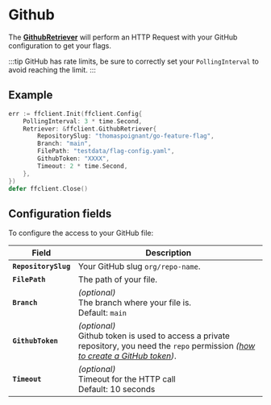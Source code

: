 # Github
The [**GithubRetriever**](https://pkg.go.dev/github.com/thomaspoignant/go-feature-flag#GithubRetriever) will perform an HTTP Request with your GitHub configuration to get your flags.

:::tip
    GitHub has rate limits, be sure to correctly set your `PollingInterval` to avoid reaching the limit.
:::

## Example
```go linenums="1"
err := ffclient.Init(ffclient.Config{
    PollingInterval: 3 * time.Second,
    Retriever: &ffclient.GithubRetriever{
        RepositorySlug: "thomaspoignant/go-feature-flag",
        Branch: "main",
        FilePath: "testdata/flag-config.yaml",
        GithubToken: "XXXX",
        Timeout: 2 * time.Second,
    },
})
defer ffclient.Close()
```

## Configuration fields
To configure the access to your GitHub file:

| Field | Description |
|---|---|
|**`RepositorySlug`**| Your GitHub slug `org/repo-name`.|
|**`FilePath`**| The path of your file.|
|**`Branch`**| *(optional)*<br/>The branch where your file is.<br/>Default: `main`|
|**`GithubToken`**| *(optional)*<br/>Github token is used to access a private repository, you need the `repo` permission *([how to create a GitHub token](https://docs.github.com/en/free-pro-team@latest/github/authenticating-to-github/creating-a-personal-access-token))*.|
|**`Timeout`**| *(optional)*<br/>Timeout for the HTTP call <br/>Default: 10 seconds|


